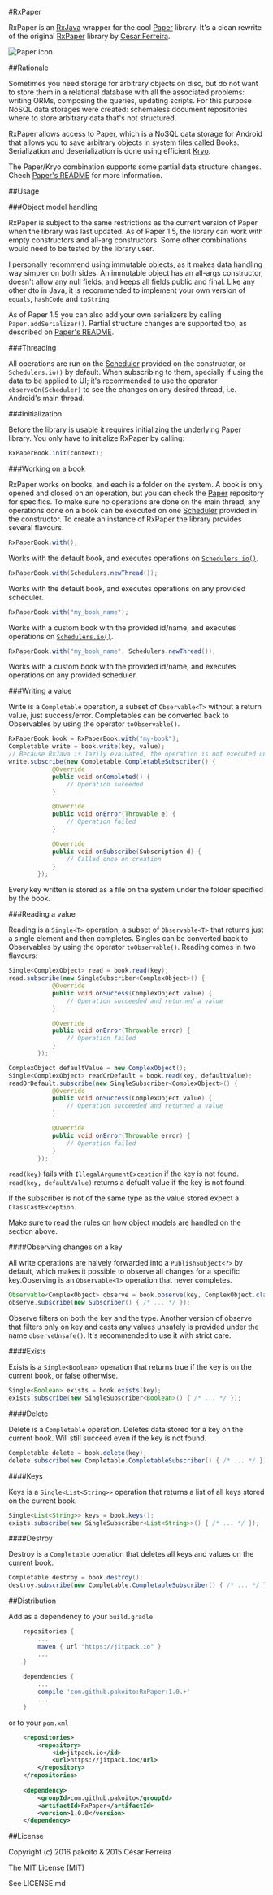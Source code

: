 #RxPaper

RxPaper is an [RxJava](https://github.com/ReactiveX/RxJava) wrapper for the cool [Paper](https://github.com/pilgr/Paper) library. It's a clean rewrite of the original [RxPaper](http://www.github.com/cesarferreira/rxpaper) library by [César Ferreira](http://www.github.com/cesarferreira).

![Paper icon](https://raw.githubusercontent.com/pilgr/Paper/master/paper_icon.png)

##Rationale

Sometimes you need storage for arbitrary objects on disc, but do not want to store them in a relational database with all the associated problems: writing ORMs, composing the queries, updating scripts. For this purpose NoSQL data storages were created: schemaless document repositories where to store arbitrary data that's not structured.

RxPaper allows access to Paper, which is a NoSQL data storage for Android that allows you to save arbitrary objects in system files called Books. Serialization and deserialization is done using efficient [Kryo](https://github.com/EsotericSoftware/kryo).

The Paper/Kryo combination supports some partial data structure changes. Chech [Paper's README](https://github.com/pilgr/Paper#handle-data-structure-changes) for more information.

##Usage

###Object model handling

RxPaper is subject to the same restrictions as the current version of Paper when the library was last updated. As of Paper 1.5, the library can work with empty constructors and all-arg constructors. Some other combinations would need to be tested by the library user.

I personally recommend using immutable objects, as it makes data handling way simpler on both sides. An immutable object has an all-args constructor, doesn't allow any null fields, and keeps all fields public and final. Like any other dto in Java, it is recommended to implement your own version of `equals`, `hashCode` and `toString`.

As of Paper 1.5 you can also add your own serializers by calling `Paper.addSerializer()`. Partial structure changes are supported too, as described on [Paper's README](https://github.com/pilgr/Paper#handle-data-structure-changes).

###Threading

All operations are run on the [Scheduler](https://github.com/Froussios/Intro-To-RxJava/blob/master/Part%204%20-%20Concurrency/1.%20Scheduling%20and%20threading.md#schedulers) provided on the constructor, or `Schedulers.io()` by default. When subscribing to them, specially if using the data to be applied to UI; it's recommended to use the operator `observeOn(Scheduler)` to see the changes on any desired thread, i.e. Android's main thread.

###Initialization

Before the library is usable it requires initializing the underlying Paper library. You only have to initialize RxPaper by calling:

```java
RxPaperBook.init(context);
```

###Working on a book

RxPaper works on books, and each is a folder on the system. A book is only opened and closed on an operation, but you can check the [Paper](https://github.com/pilgr/Paper) repository for specifics. To make sure no operations are done on the main thread, any operations done on a book can be executed on one [Scheduler](https://github.com/Froussios/Intro-To-RxJava/blob/master/Part%204%20-%20Concurrency/1.%20Scheduling%20and%20threading.md#schedulers) provided in the constructor. To create an instance of RxPaper the library provides several flavours.

```java
RxPaperBook.with();
```

Works with the default book, and executes operations on [`Schedulers.io()`](https://github.com/Froussios/Intro-To-RxJava/blob/master/Part%204%20-%20Concurrency/1.%20Scheduling%20and%20threading.md#schedulers).

```java
RxPaperBook.with(Schedulers.newThread());
```

Works with the default book, and executes operations on any provided scheduler.

```java
RxPaperBook.with("my_book_name");
```

Works with a custom book with the provided id/name, and executes operations on [`Schedulers.io()`](https://github.com/Froussios/Intro-To-RxJava/blob/master/Part%204%20-%20Concurrency/1.%20Scheduling%20and%20threading.md#schedulers).

```java
RxPaperBook.with("my_book_name", Schedulers.newThread());
```

Works with a custom book with the provided id/name, and executes operations on any provided scheduler.

###Writing a value

Write is a `Completable` operation, a subset of `Observable<T>` without a return value, just success/error. Completables can be converted back to Observables by using the operator `toObservable()`.

```java
RxPaperBook book = RxPaperBook.with("my-book");
Completable write = book.write(key, value);
// Because RxJava is lazily evaluated, the operation is not executed until the Observable is subscribed.
write.subscribe(new Completable.CompletableSubscriber() {
            @Override
            public void onCompleted() {
                // Operation suceeded
            }

            @Override
            public void onError(Throwable e) {
                // Operation failed
            }

            @Override
            public void onSubscribe(Subscription d) {
                // Called once on creation
            }
        });
```

Every key written is stored as a file on the system under the folder specified by the book.

###Reading a value

Reading is a `Single<T>` operation, a subset of `Observable<T>` that returns just a single element and then completes. Singles can be converted back to Observables by using the operator `toObservable()`. Reading comes in two flavours:

```java
Single<ComplexObject> read = book.read(key);
read.subscribe(new SingleSubscriber<ComplexObject>() {
            @Override
            public void onSuccess(ComplexObject value) {
                // Operation succeeded and returned a value
            }

            @Override
            public void onError(Throwable error) {
                // Operation failed
            }
        });

ComplexObject defaultValue = new ComplexObject();
Single<ComplexObject> readOrDefault = book.read(key, defaultValue);
readOrDefault.subscribe(new SingleSubscriber<ComplexObject>() {
            @Override
            public void onSuccess(ComplexObject value) {
                // Operation succeeded and returned a value
            }

            @Override
            public void onError(Throwable error) {
                // Operation failed
            }
        });
```

`read(key)` fails with `IllegalArgumentException` if the key is not found. `read(key, defaultValue)` returns a defualt value if the key is not found.

If the subscriber is not of the same type as the value stored expect a `ClassCastException`.

Make sure to read the rules on [how object models are handled](https://github.com/pakoito/RxPaper#object-model-handling) on the section above.

####Observing changes on a key

All write operations are naively forwarded into a `PublishSubject<?>` by default, which makes it possible to observe all changes for a specific key.Observing is an `Observable<T>` operation that never completes.

```java
Observable<ComplexObject> observe = book.observe(key, ComplexObject.class);
observe.subscribe(new Subscriber() { /* ... */ });
```

Observe filters on both the key and the type. Another version of observe that filters only on key and casts any values unsafely is provided under the name `observeUnsafe()`. It's recommended to use it with strict care.

####Exists

Exists is a `Single<Boolean>` operation that returns true if the key is on the current book, or false otherwise.

```java
Single<Boolean> exists = book.exists(key);
exists.subscribe(new SingleSubscriber<Boolean>() { /* ... */ });
```

####Delete

Delete is a `Completable` operation. Deletes data stored for a key on the current book. Will still succeed even if the key is not found.

```java
Completable delete = book.delete(key);
delete.subscribe(new Completable.CompletableSubscriber() { /* ... */ });
```

####Keys

Keys is a `Single<List<String>>` operation that returns a list of all keys stored on the current book.

```java
Single<List<String>> keys = book.keys();
exists.subscribe(new SingleSubscriber<List<String>>() { /* ... */ });
```

####Destroy

Destroy is a `Completable` operation that deletes all keys and values on the current book.

```java
Completable destroy = book.destroy();
destroy.subscribe(new Completable.CompletableSubscriber() { /* ... */ });
```

##Distribution

Add as a dependency to your `build.gradle`

```groovy
    repositories {
        ...
        maven { url "https://jitpack.io" }
        ...
    }
    
    dependencies {
        ...
        compile 'com.github.pakoito:RxPaper:1.0.+'
        ...
    }
```

or to your `pom.xml`

```xml
    <repositories>
        <repository>
            <id>jitpack.io</id>
            <url>https://jitpack.io</url>
        </repository>
    </repositories>
    
    <dependency>
        <groupId>com.github.pakoito</groupId>
        <artifactId>RxPaper</artifactId>
        <version>1.0.0</version>
    </dependency>
```

##License

Copyright (c) 2016 pakoito & 2015 César Ferreira

The MIT License (MIT)

See LICENSE.md

